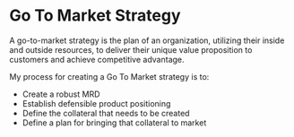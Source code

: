 # Go To Market Strategy

A go-to-market strategy is the plan of an organization, utilizing their inside and outside resources, to deliver their unique value proposition to customers and achieve competitive advantage.

My process for creating a Go To Market strategy is to:

* Create a robust MRD
* Establish defensible product positioning
* Define the collateral that needs to be created
* Define a plan for bringing that collateral to market

